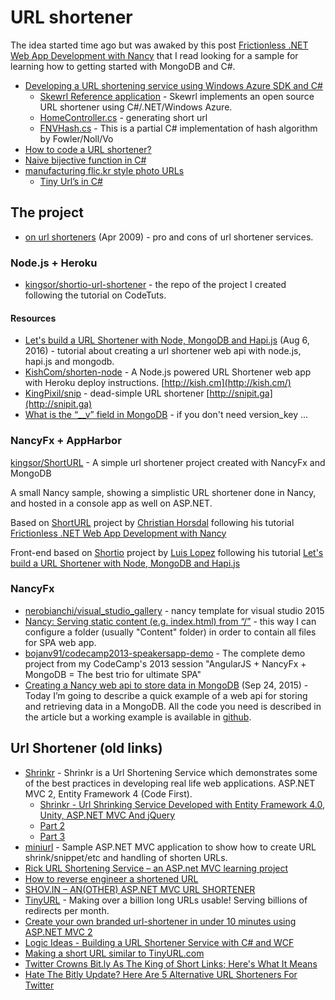 # URL shortener

The idea started time ago but was awaked by this post [Frictionless .NET Web App Development with Nancy](http://www.horsdal-consult.dk/2011/10/frictionless-net-web-app-development.html) that I read looking for a sample for learning how to getting started with MongoDB and C#.

* [Developing a URL shortening service using Windows Azure SDK and C#](http://www.nakkala.net/2013/02/developing-url-shortening-service-using.html)
    * [Skewrl Reference application](https://github.com/anilnakkala/skewrl) - Skewrl implements an open source URL shortener using C#/.NET/Windows Azure.
    * [HomeController.cs](https://github.com/anilnakkala/skewrl/blob/master/Skewrl/Skewrl.Web.UI/Controllers/HomeController.cs) - generating short url
    * [FNVHash.cs](https://github.com/anilnakkala/skewrl/blob/master/Skewrl/Skewrl.Library/FNVHash.cs) - This is a partial C# implementation of hash algorithm by Fowler/Noll/Vo
* [How to code a URL shortener?](http://stackoverflow.com/questions/742013/how-to-code-a-url-shortener)
* [Naive bijective function in C#](https://gist.github.com/dgritsko/9554733)
* [manufacturing flic.kr style photo URLs](http://www.flickr.com/groups/api/discuss/72157616713786392/)
    * [Tiny Url’s in C#](http://www.faygate.net/post/133462295/tinyurlcode)



## The project
* [on url shorteners](http://joshua.schachter.org/2009/04/on-url-shorteners) (Apr 2009) - pro and cons of url shortener services.

### Node.js + Heroku
* [kingsor/shortio-url-shortener](https://github.com/kingsor/shortio-url-shortener) - the repo of the project I created following the tutorial on CodeTuts.

#### Resources
* [Let's build a URL Shortener with Node, MongoDB and Hapi.js](https://codetuts.tech/build-a-url-shortener-node-hapi-js/) (Aug 6, 2016) - tutorial about creating a url shortener web api with node.js, hapi.js and mongodb.
* [KishCom/shorten-node](https://github.com/KishCom/shorten-node) - A Node.js powered URL Shortener web app with Heroku deploy instructions. [http://kish.cm](http://kish.cm/)
* [KingPixil/snip](https://github.com/KingPixil/snip) - dead-simple URL shortener [http://snipit.ga](http://snipit.ga)
* [What is the “__v” field in MongoDB](http://stackoverflow.com/a/31872302/2768802) - if you don't need version_key ...

### NancyFx + AppHarbor
[kingsor/ShortURL](https://github.com/kingsor/ShortURL) - A simple url shortener project created with NancyFx and MongoDB

A small Nancy sample, showing a simplistic URL shortener done in Nancy, and hosted in a console app as well on ASP.NET.

Based on [ShortURL](https://github.com/horsdal/ShortURL) project by [Christian Horsdal](https://github.com/horsdal) following his tutorial [Frictionless .NET Web App Development with Nancy](http://www.horsdal-consult.dk/2011/11/frictionless-net-web-app-development.html)

Front-end based on [Shortio](https://github.com/luishendrix92/shortio) project by [Luis Lopez](https://github.com/luishendrix92) following his tutorial [Let's build a URL Shortener with Node, MongoDB and Hapi.js](https://www.codetuts.tech/build-a-url-shortener-node-hapi-js/)


### NancyFx
* [nerobianchi/visual_studio_gallery](https://github.com/nerobianchi/visual_studio_gallery) - nancy template for visual studio 2015
* [Nancy: Serving static content (e.g. index.html) from “/”](http://stackoverflow.com/a/21477824/2768802) - this way I can configure a folder (usually "Content" folder) in order to contain all files for SPA web app.
* [bojanv91/codecamp2013-speakersapp-demo](https://github.com/bojanv91/codecamp2013-speakersapp-demo) - The complete demo project from my CodeCamp's 2013 session "AngularJS + NancyFx + MongoDB = The best trio for ultimate SPA"
* [Creating a Nancy web api to store data in MongoDB](https://suttoncodefield.wordpress.com/2015/09/24/creating-a-nancy-web-api-to-store-data-in-mongodb/) (Sep 24, 2015) - Today I’m going to describe a quick example of a web api for storing and retrieving data in a MongoDB. All the code you need is described in the article but a working example is available in [github](https://github.com/edtyl3r/NancyDemo).


## Url Shortener (old links)
* [Shrinkr](http://shrinkr.codeplex.com/) - Shrinkr is a Url Shortening Service which demonstrates some of the best practices in developing real life web applications. ASP.NET MVC 2, Entity Framework 4 (Code First).
	* [Shrinkr - Url Shrinking Service Developed with Entity Framework 4.0, Unity, ASP.NET MVC And jQuery](http://weblogs.asp.net/rashid/archive/2009/09/10/shrinkr-url-shrinking-service-developed-with-entity-framework-4-0-unity-asp-net-mvc-and-jquery-part-1.aspx)
	* [Part 2](http://weblogs.asp.net/rashid/archive/2009/09/13/shrinkr-url-shrinking-service-developed-with-entity-framework-4-0-unity-asp-net-mvc-and-jquery-part-2.aspx)
	* [Part 3](http://weblogs.asp.net/rashid/archive/2009/09/15/shrinkr-url-shrinking-service-developed-with-entity-framework-4-0-unity-asp-net-mvc-and-jquery-part-3.aspx)
* [miniurl](http://miniurl.codeplex.com/) - Sample ASP.NET MVC application to show how to create URL shrink/snippet/etc and handling of shorten URLs.
* [Rick URL Shortening Service – an ASP.net MVC learning project](http://www.stum.de/2008/12/14/rick-url-shortening-service-an-aspnet-mvc-learning-project/)
* [How to reverse engineer a shortened URL](http://blogs.msdn.com/b/amb/archive/2011/02/13/how-to-reverse-engineer-a-shortened-url.aspx)
* [SHOV.IN – AN(OTHER) ASP.NET MVC URL SHORTENER](http://dochoffiday.com/Professional/shov-in-an-other-asp-net-mvc-url-shortener)
* [TinyURL](http://tinyurl.com/) - Making over a billion long URLs usable! Serving billions of redirects per month.
* [Create your own branded url-shortener in under 10 minutes using ASP.NET MVC 2](http://anderly.com/2010/06/10/create-your-own-branded-url-shortener-in-under-10-minutes-using-asp-net-mv2/)
* [Logic Ideas - Building a URL Shortener Service with C# and WCF](http://stackoverflow.com/questions/5528429/logic-ideas-building-a-url-shortener-service-with-c-sharp-and-wcf)
* [Making a short URL similar to TinyURL.com](http://stackoverflow.com/questions/1671059/making-a-short-url-similar-to-tinyurl-com)
* [Twitter Crowns Bit.ly As The King of Short Links; Here's What It Means](http://www.readwriteweb.com/archives/twitter_crowns_bitly_as_the_king_of_short_links_he.php)
* [Hate The Bitly Update? Here Are 5 Alternative URL Shorteners For Twitter](http://www.mediabistro.com/alltwitter/5-url-shorteners-twitter_b23303)
